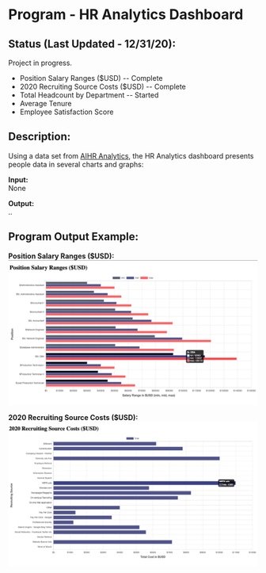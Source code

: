# Program - HR Analytics Dashboard 

## Status (Last Updated - 12/31/20):
Project in progress. 
- Position Salary Ranges ($USD) -- Complete
- 2020 Recruiting Source Costs ($USD) -- Complete
- Total Headcount by Department -- Started
- Average Tenure
- Employee Satisfaction Score

## Description: 
Using a data set from [AIHR Analytics](https://www.analyticsinhr.com/blog/hr-data-sets-people-analytics/), the HR Analytics dashboard presents people data in several charts and graphs: 

**Input:**      
None

**Output:**     
..

## Program Output Example:
**Position Salary Ranges ($USD):**\
![](images/screenshot_program-output_1.png)

**2020 Recruiting Source Costs ($USD):**\
![](images/screenshot_program-output_2.png)
